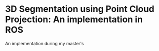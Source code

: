 # 3D Segmentation using Point Cloud Projection: An implementation in ROS
An implementation during my master's
